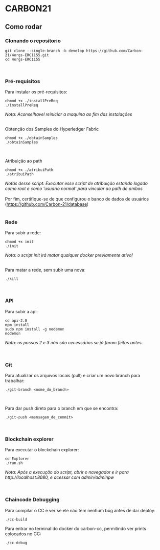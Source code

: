 # CARBON21

## Como rodar

### Clonando o repositorio

```
git clone --single-branch -b develop https://github.com/Carbon-21/4orgs-ERC1155.git
cd 4orgs-ERC1155
```

<br>

### Pré-requisitos

Para instalar os pré-requisitos:

```
chmod +x ./installPreReq
./installPreReq
```

_Nota: Aconselhavel reiniciar a maquina ao fim das instalações_
<br><br>

Obtenção dos Samples do Hyperledger Fabric

```
chmod +x ./obtainSamples
./obtainSamples
```

<br>

Atribuição ao path

```
chmod +x ./atribuiPath
./atribuiPath
```

_Notas desse script: Executar esse script de atribuição estando logado como root e como 'usuario normal' para vincular ao path de ambos_
<br><br>
Por fim, certifique-se de que configurou o banco de dados de usuários (https://github.com/Carbon-21/database)
<br><br>

### Rede

Para subir a rede:

```
chmod +x init
./init
```

_Nota: o script init irá matar qualquer docker previamente ativo!_

<br>
Para matar a rede, sem subir uma nova:

```
./kill
```

<br>

### API

Para subir a api:

```
cd api-2.0
npm install
sudo npm install -g nodemon
nodemon
```

_Nota: os passos 2 e 3 não são necessários se já foram feitos antes._

<br>

### Git

Para atualizar os arquivos locais (pull) e criar um novo branch para trabalhar:

```
./git-branch <nome_do_branch>
```

<br>

Para dar push direto para o branch em que se encontra:

```
./git-push <mensagem_de_commit>
```

<br>

### Blockchain explorer

Para executar o blockchain explorer:

```
cd Explorer
./run.sh
```

_Nota: Após a execução do script, abrir o navegador e ir para http://localhost:8080, e acessar com admin/adminpw_

<br>

### Chaincode Debugging

Para compilar o CC e ver se ele não tem nenhum bug antes de dar deploy:

```
./cc-build
```

Para entrar no terminal do docker do carbon-cc, permitindo ver prints colocados no CC:

```
./cc-debug
```

<br>
